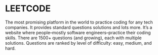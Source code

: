 # LEETCODE

The most promising platform in the world to practice coding for any tech companies. It provides standard questions solutions and lots more. It’s a website where people–mostly software engineers–practice their coding skills. There are 1500+ questions (and growing), each with multiple solutions. Questions are ranked by level of difficulty: easy, medium, and hard.
